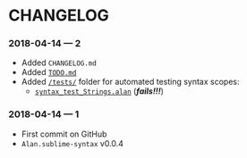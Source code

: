 # CHANGELOG

### 2018-04-14 — 2

- Added `CHANGELOG.md`
- Added [`TODO.md`](./TODO.md)
- Added [`/tests/`][tests] folder for automated testing syntax scopes:
    + [`syntax_test_Strings.alan`][test_Strings] (_**fails!!!**_)


[tests]: ./tests/ "See 'tests' folder"
[test_Strings]: ./tests/syntax_test_Strings.alan "Open file..."

### 2018-04-14 — 1

- First commit on GitHub
- `Alan.sublime-syntax` v0.0.4